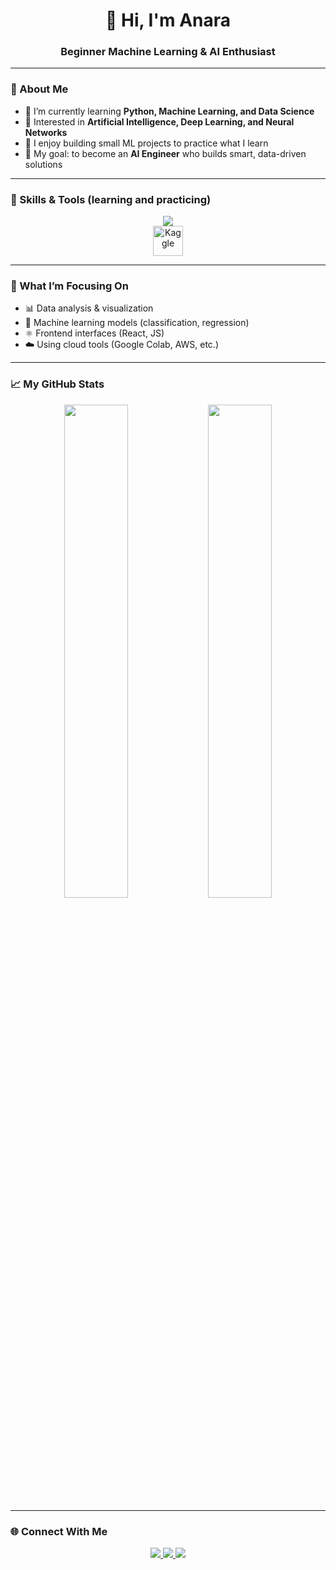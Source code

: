 <h1 align="center">👋 Hi, I'm Anara </h1>
<h3 align="center">Beginner Machine Learning & AI Enthusiast</h3>

---

### 💫 About Me
- 🌱 I’m currently learning **Python, Machine Learning, and Data Science**
- 🤖 Interested in **Artificial Intelligence, Deep Learning, and Neural Networks**
- 🧠 I enjoy building small ML projects to practice what I learn
- 🎯 My goal: to become an **AI Engineer** who builds smart, data-driven solutions  

---

### 🧰 Skills & Tools (learning and practicing)
<p align="center">
  <img src="https://skillicons.dev/icons?i=python,js,react,django,fastapi,postgres,numpy,nginx,linux,aws,git,github,vscode" />
  <br>
  <img src="https://upload.wikimedia.org/wikipedia/commons/7/7c/Kaggle_logo.png" alt="Kaggle" width="48" height="48"/>
</p>

---

### 🧠 What I’m Focusing On
- 📊 Data analysis & visualization  
- 🧮 Machine learning models (classification, regression)  
- ⚛️ Frontend interfaces (React, JS)   
- ☁️ Using cloud tools (Google Colab, AWS, etc.)


---

### 📈 My GitHub Stats
<p align="center">
  <img src="https://github-readme-stats.vercel.app/api?username=YOUR_GITHUB_USERNAME&show_icons=true&theme=tokyonight" width="45%"/>
  <img src="https://github-readme-stats.vercel.app/api/top-langs/?username=YOUR_GITHUB_USERNAME&layout=compact&theme=tokyonight" width="45%"/>
</p>

---

### 🌐 Connect With Me
<p align="center">
  <a href="mailto:anaraanarkulova25@gmail.com">
    <img src="https://skillicons.dev/icons?i=gmail" />
  </a>
  <a href="https://github.com/7anara">
    <img src="https://skillicons.dev/icons?i=github" />
  </a>
  <a href="https://linkedin.com/in/anara-anarkulova">
    <img src="https://skillicons.dev/icons?i=linkedin" />
  </a>
</p>


